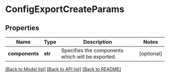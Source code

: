 # ConfigExportCreateParams

## Properties
Name | Type | Description | Notes
------------ | ------------- | ------------- | -------------
**components** | **str** | Specifies the components which will be exported. | [optional] 

[[Back to Model list]](../README.md#documentation-for-models) [[Back to API list]](../README.md#documentation-for-api-endpoints) [[Back to README]](../README.md)


